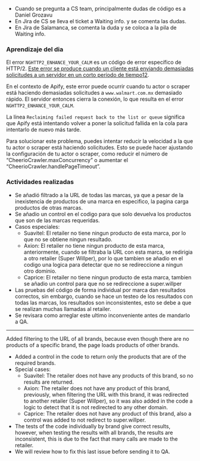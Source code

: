 - Cuando se pregunta a CS team, principalmente dudas de código es a Daniel Grozavu
- En Jira de CS se lleva el ticket a  Waiting info. y se comenta las dudas.
- En Jira de Salamanca, se comenta la duda y se coloca a la pila de Waiting info.

### Aprendizaje del dia
El error `NGHTTP2_ENHANCE_YOUR_CALM` es un código de error específico de HTTP/2. [Este error se produce cuando un cliente está enviando demasiadas solicitudes a un servidor en un corto período de tiempo](https://github.com/nodejs/node/issues/29223)[1](https://github.com/nodejs/node/issues/29223)[2](https://github.com/nodejs/node/issues/29907).

En el contexto de Apify, este error puede ocurrir cuando tu actor o scraper está haciendo demasiadas solicitudes a `www.walmart.com.mx` demasiado rápido. El servidor entonces cierra la conexión, lo que resulta en el error `NGHTTP2_ENHANCE_YOUR_CALM`.

La línea `Reclaiming failed request back to the list or queue` significa que Apify está intentando volver a poner la solicitud fallida en la cola para intentarlo de nuevo más tarde.

Para solucionar este problema, puedes intentar reducir la velocidad a la que tu actor o scraper está haciendo solicitudes. Esto se puede hacer ajustando la configuración de tu actor o scraper, como reducir el número de “CheerioCrawler.maxConcurrency” o aumentar el “CheerioCrawler.handlePageTimeout”.

### Actividades realizadas
- Se añadió filtrado a la URL de todas las marcas, ya que a pesar de la inexistencia de productos de una  marca en especifico, la pagina carga productos de otras marcas.
- Se añadio un control en el codigo para que solo devuelva los productos que son de las marcas requeridas.
- Casos especiales:
	- Suavitel: El retailer no tiene ningun producto de esta marca, por lo que no se obtiene ningun resultado.
	- Axion: El retailer no tiene ningun producto de esta marca, anteriormente, cuando se filtraba la URL con esta marca, se redirigia a otro retailer (Super Willper), por lo que tambien se añadio en el codigo una logica para detectar que no se redireccione a ningun otro dominio.
	- Caprice: El retailer no tiene ningun producto de esta marca, tambien se añadio un control para que no se redireccione a super.willper
- Las pruebas del código de forma individual por marca dan resultados correctos, sin embargo, cuando se hace un testeo de los resultados con todas las marcas, los resultados son inconsistentes, esto se debe a que se realizan muchas llamadas al retailer.
- Se revisara como arreglar este ultimo inconveniente antes de mandarlo a QA.

---
Added filtering to the URL of all brands, because even though there are no products of a specific brand, the page loads products of other brands.
- Added a control in the code to return only the products that are of the required brands.
- Special cases:
	- Suavitel: The retailer does not have any products of this brand, so no results are returned.
	- Axion: The retailer does not have any product of this brand, previously, when filtering the URL with this brand, it was redirected to another retailer (Super Willper), so it was also added in the code a logic to detect that it is not redirected to any other domain.
	- Caprice: The retailer does not have any product of this brand, also a control was added to not redirect to super.willper.
- The tests of the code individually by brand give correct results, however, when testing the results with all brands, the results are inconsistent, this is due to the fact that many calls are made to the retailer.
- We will review how to fix this last issue before sending it to QA.